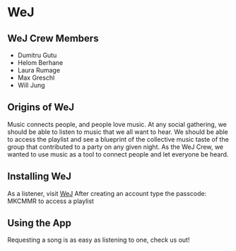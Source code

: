 # WeJ

## WeJ Crew Members
* Dumitru Gutu
* Helom Berhane
* Laura Rumage
* Max Greschl
* Will Jung

## Origins of WeJ
Music connects people, and people love music. At any social gathering, we should be able to listen to music that we all want to hear. We should be able to access the playlist and see a blueprint of the collective music taste of the group that contributed to a party on any given night. As the WeJ Crew, we wanted to use music as a tool to connect people and let everyone be heard.

## Installing WeJ
As a listener, visit [WeJ](http://we-j.herokuapp.com)
After creating an account type the passcode: MKCMMR to access a playlist

## Using the App
Requesting a song is as easy as listening to one, check us out!
